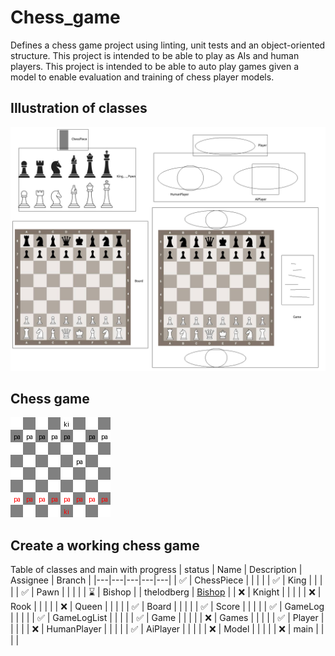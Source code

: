 # Chess_game
Defines a chess game project using linting, unit tests and an object-oriented structure. This project is intended to be able to play as AIs and human players. This project is intended to be able to auto play games given a model to enable evaluation and training of chess player models.

## Illustration of classes
![Classes](images/chess_classes.png?raw=true "Classes")

## Chess game
![Gif](images/chess_game.gif?raw=true "Gif")

## Create a working chess game
Table of classes and main with progress
| status | Name | Description | Assignee | Branch |
|---|---|---|---|---|
| ✅ | ChessPiece   |   |   |   |
| ✅ | King         |   |   |   |
| ✅ | Pawn         |   |   |   |
| ⌛ | Bishop      |   | thelodberg | [Bishop](https://github.com/Marsusss/python_chess_ai/tree/Bishop_Implementation) |
| :x: | Knight      |   |   |   |
| :x: | Rook        |   |   |   |
| :x: | Queen       |   |   |   |
| ✅ | Board        |   |   |   |
| ✅ | Score        |   |   |   |
| ✅ | GameLog      |   |   |   |
| ✅ | GameLogList  |   |   |   |
| ✅ | Game |   |   |   |
| :x: | Games |   |   |   |
| ✅ | Player |   |   |   |
| :x: | HumanPlayer |   |   |   |
| ✅ | AiPlayer    |   |   |   |
| :x: | Model       |   |   |   |
| :x: | main        |   |   |   |
